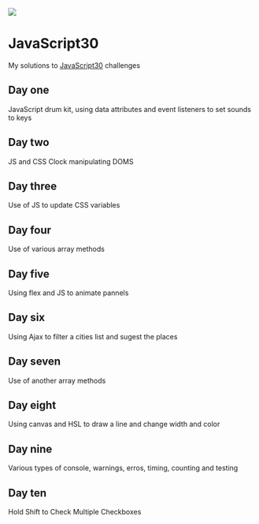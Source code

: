 ﻿![](https://javascript30.com/images/JS3-social-share.png)

# JavaScript30

My solutions to [JavaScript30](https://javascript30.com/) challenges

## Day one

JavaScript drum kit, using data attributes and event listeners to set sounds to keys

## Day two

JS and CSS Clock manipulating DOMS

## Day three

Use of JS to update CSS variables

## Day four

Use of various array methods

## Day five

Using flex and JS to animate pannels

## Day six

Using Ajax to filter a cities list and sugest the places

## Day seven

Use of another array methods

## Day eight

Using canvas and HSL to draw a line and change width and color

## Day nine

Various types of console, warnings, erros, timing, counting and testing

## Day ten

Hold Shift to Check Multiple Checkboxes
